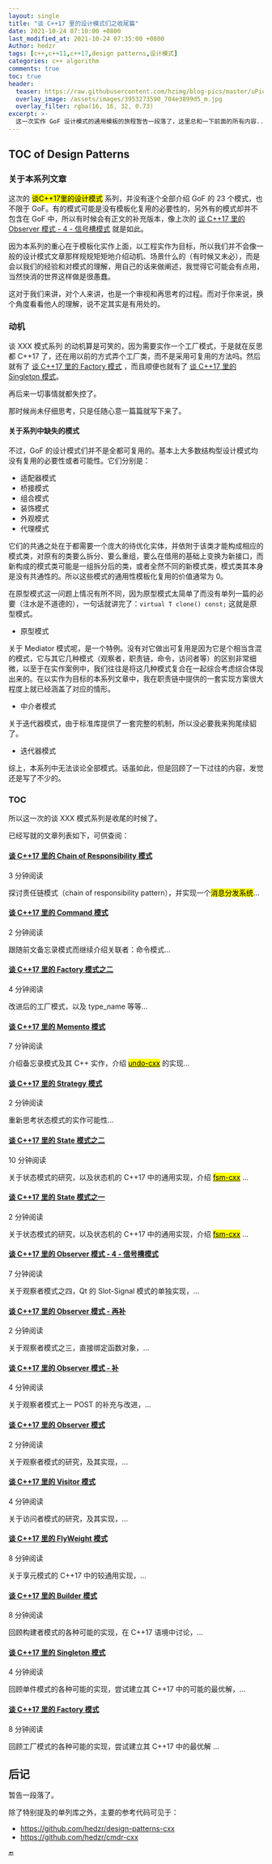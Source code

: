 ```yaml
---
layout: single
title: "谈 C++17 里的设计模式们之收尾篇"
date: 2021-10-24 07:10:00 +0800
last_modified_at: 2021-10-24 07:35:00 +0800
Author: hedzr
tags: [c++,c++11,c++17,design patterns,设计模式]
categories: c++ algorithm
comments: true
toc: true
header:
  teaser: https://raw.githubusercontent.com/hzimg/blog-pics/master/uPic/image-20211017164237144.png
  overlay_image: /assets/images/3953273590_704e3899d5_m.jpg
  overlay_filter: rgba(16, 16, 32, 0.73)
excerpt: >-
  这一次实作 GoF 设计模式的通用模板的旅程暂告一段落了，这里总和一下前面的所有内容...
---
```




## TOC of Design Patterns



### 关于本系列文章

这次的 <mark>谈C++17里的设计模式</mark> 系列，并没有逐个全部介绍 GoF 的 23 个模式，也不限于 GoF。有的模式可能是没有模板化复用的必要性的，另外有的模式却并不包含在 GoF 中，所以有时候会有正文的补充版本，像上次的 [谈 C++17 里的 Observer 模式 - 4 - 信号槽模式](https://hedzr.com/c++/algorithm/cxx17-observer-pattern-4/) 就是如此。

因为本系列的重心在于模板化实作上面，以工程实作为目标，所以我们并不会像一般的设计模式文章那样规规矩矩地介绍动机、场景什么的（有时候又未必），而是会以我们的经验和对模式的理解，用自己的话来做阐述，我觉得它可能会有点用，当然快消的世界这样做是很愚蠢。

这对于我们来讲，对个人来讲，也是一个审视和再思考的过程。而对于你来说，换个角度看看他人的理解，说不定其实是有用处的。



### 动机

<acronym>谈 XXX 模式系列</acronym> 的动机算是可笑的，因为需要实作一个工厂模式，于是就在反思都 C++17 了，还在用以前的方式弄个工厂类，而不是采用可复用的方法吗。然后就有了 [谈 C++17 里的 Factory 模式](https://hedzr.com/c++/algorithm/cxx17-factory-pattern/) ，而且顺便也就有了 [谈 C++17 里的 Singleton 模式](https://hedzr.com/c++/algorithm/cxx17-singleton-pattern/)。

再后来一切事情就都失控了。

那时候尚未仔细思考，只是任随心意一篇篇就写下来了。



#### 关于系列中缺失的模式

不过，GoF 的设计模式们并不是全都可复用的。基本上大多数结构型设计模式均没有复用的必要性或者可能性。它们分别是：

- 适配器模式
- 桥接模式
- 组合模式
- 装饰模式
- 外观模式
- 代理模式

它们的共通之处在于都需要一个庞大的待优化实体，并依附于该类才能构成相应的模式类，对原有的类要么拆分、要么重组，要么在借用的基础上变换为新接口，而新构成的模式类可能是一组拆分后的类，或者全然不同的新模式类，模式类其本身是没有共通性的。所以这些模式的通用性模板化复用的价值通常为 0。

在原型模式这一问题上情况有所不同，因为原型模式太简单了而没有单列一篇的必要（注水是不道德的），一句话就讲完了：`virtual T clone() const;` 这就是原型模式。

- 原型模式

关于 Mediator 模式呢，是一个特例。没有对它做出可复用是因为它是个相当含混的模式，它与其它几种模式（观察者，职责链，命令，访问者等）的区别非常细微，以至于在实作案例中，我们往往是将这几种模式复合在一起综合考虑综合体现出来的。在以实作为目标的本系列文章中，我在职责链中提供的一套实现方案很大程度上就已经涵盖了对应的情形。

- 中介者模式

关于迭代器模式，由于标准库提供了一套完整的机制，所以没必要我来狗尾续貂了。

- 迭代器模式

综上，本系列中无法谈论全部模式。话虽如此，但是回顾了一下过往的内容，发觉还是写了不少的。



### TOC

所以这一次的谈 XXX 模式系列是收尾的时候了。

已经写就的文章列表如下，可供查阅：



#### [谈 C++17 里的 Chain of Responsibility 模式](https://hedzr.com/c++/algorithm/cxx17-chain-of-responsibility-pattern/)

 3 分钟阅读

探讨责任链模式（chain of responsibility pattern），并实现一个<mark>消息分发系统</mark>…



#### [谈 C++17 里的 Command 模式](https://hedzr.com/c++/algorithm/cxx17-command-pattern/)

 2 分钟阅读

跟随前文备忘录模式而继续介绍关联者：命令模式…



#### [谈 C++17 里的 Factory 模式之二](https://hedzr.com/c++/algorithm/cxx17-factory-pattern-2/)

 4 分钟阅读

改进后的工厂模式，以及 type_name 等等…



#### [谈 C++17 里的 Memento 模式](https://hedzr.com/c++/algorithm/cxx17-memento-pattern/)

 7 分钟阅读

介绍备忘录模式及其 C++ 实作，介绍 [<mark>undo-cxx</mark>](https://github.com/hedzr/undo-cxx) 的实现…



#### [谈 C++17 里的 Strategy 模式](https://hedzr.com/c++/algorithm/cxx17-strategy-pattern/)

 2 分钟阅读

重新思考状态模式的实作可能性…



#### [谈 C++17 里的 State 模式之二](https://hedzr.com/c++/algorithm/cxx17-state-pattern-2/)

 10 分钟阅读

关于状态模式的研究，以及状态机的 C++17 中的通用实现，介绍 [<mark>fsm-cxx</mark>](https://github.com/hedzr/fsm-cxx) …



#### [谈 C++17 里的 State 模式之一](https://hedzr.com/c++/algorithm/cxx17-state-pattern/)

 2 分钟阅读

关于状态模式的研究，以及状态机的 C++17 中的通用实现，介绍 [<mark>fsm-cxx</mark>](https://github.com/hedzr/fsm-cxx)  …



#### [谈 C++17 里的 Observer 模式 - 4 - 信号槽模式](https://hedzr.com/c++/algorithm/cxx17-observer-pattern-4/)

 7 分钟阅读

关于观察者模式之四，Qt 的 Slot-Signal 模式的单独实现，…



#### [谈 C++17 里的 Observer 模式 - 再补](https://hedzr.com/c++/algorithm/cxx17-observer-pattern-3/)

 2 分钟阅读

关于观察者模式之三，直接绑定函数对象，…



#### [谈 C++17 里的 Observer 模式 - 补](https://hedzr.com/c++/algorithm/cxx17-observer-pattern-2/)

 4 分钟阅读

关于观察者模式上一 POST 的补充与改进，…



#### [谈 C++17 里的 Observer 模式](https://hedzr.com/c++/algorithm/cxx17-observer-pattern/)

 2 分钟阅读

关于观察者模式的研究，及其实现，…



#### [谈 C++17 里的 Visitor 模式](https://hedzr.com/c++/algorithm/cxx17-visitor-pattern/)

 4 分钟阅读

关于访问者模式的研究，及其实现，…



#### [谈 C++17 里的 FlyWeight 模式](https://hedzr.com/c++/algorithm/cxx17-flyweight-pattern/)

 8 分钟阅读

关于享元模式的 C++17 中的较通用实现，…



#### [谈 C++17 里的 Builder 模式](https://hedzr.com/c++/algorithm/cxx17-builder-pattern/)

 8 分钟阅读

回顾构建者模式的各种可能的实现，在 C++17 语境中讨论，…



#### [谈 C++17 里的 Singleton 模式](https://hedzr.com/c++/algorithm/cxx17-singleton-pattern/)

 4 分钟阅读

回顾单件模式的各种可能的实现，尝试建立其 C++17 中的可能的最优解，…



#### [谈 C++17 里的 Factory 模式](https://hedzr.com/c++/algorithm/cxx17-factory-pattern/)

 8 分钟阅读

回顾工厂模式的各种可能的实现，尝试建立其 C++17 中的最优解 …



## 后记

暂告一段落了。

除了特别提及的单列库之外，主要的参考代码可见于：

- <https://github.com/hedzr/design-patterns-cxx>
- <https://github.com/hedzr/cmdr-cxx>



:end:

